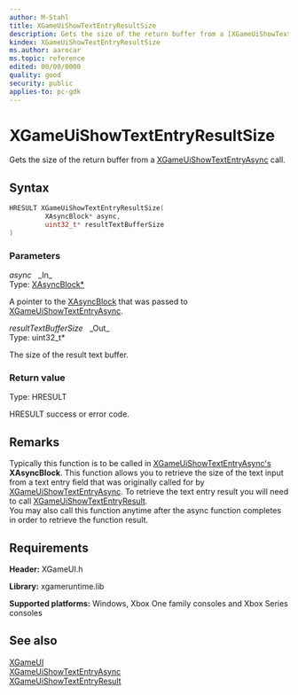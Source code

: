 ```yaml
---
author: M-Stahl
title: XGameUiShowTextEntryResultSize
description: Gets the size of the return buffer from a [XGameUiShowTextEntryAsync](xgameuishowtextentryasync.md) call.
kindex: XGameUiShowTextEntryResultSize
ms.author: aarocar
ms.topic: reference
edited: 00/00/0000
quality: good
security: public
applies-to: pc-gdk
---
```


# XGameUiShowTextEntryResultSize  

Gets the size of the return buffer from a [XGameUiShowTextEntryAsync](xgameuishowtextentryasync.md) call.

## Syntax  

```cpp
HRESULT XGameUiShowTextEntryResultSize(  
         XAsyncBlock* async,  
         uint32_t* resultTextBufferSize  
)  
```  

### Parameters  
  
*async* &nbsp;&nbsp;\_In\_  
Type: [XAsyncBlock*](../../xasync/structs/xasyncblock.md)  

A pointer to the [XAsyncBlock](../../xasync/structs/xasyncblock.md) that was passed to [XGameUiShowTextEntryAsync](xgameuishowtextentryasync.md).

*resultTextBufferSize* &nbsp;&nbsp;\_Out\_  
Type: uint32_t*  

The size of the result text buffer.
  
### Return value

Type: HRESULT
  
HRESULT success or error code.
  
## Remarks  
  
Typically this function is to be called in [XGameUiShowTextEntryAsync's](xgameuishowtextentryasync.md) **XAsyncBlock**. This function allows you to retrieve the size of the text input from a text entry field that was originally called for by [XGameUiShowTextEntryAsync](xgameuishowtextentryasync.md). To retrieve the  text entry result you will need to call [XGameUiShowTextEntryResult](xgameuishowtextentryresult.md).  
You may also call this function anytime after the async function completes in order to retrieve the function result.  
  
## Requirements  
  
**Header:** XGameUI.h
  
**Library:** xgameruntime.lib
  
**Supported platforms:** Windows, Xbox One family consoles and Xbox Series consoles  
  
## See also  
[XGameUI](../xgameui_members.md)  
[XGameUiShowTextEntryAsync](xgameuishowtextentryasync.md)  
[XGameUiShowTextEntryResult](xgameuishowtextentryresult.md)  